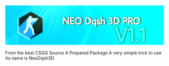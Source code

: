 <p align="center"><img src="https://github.com/qberkdc/Cs-1.6-NeoDqsh3D/blob/master/README_IMAGE.jpg"></p>

From the best CSQQ Source A Prepared Package A very simple trick to use Its name is NeoDqsh3D

